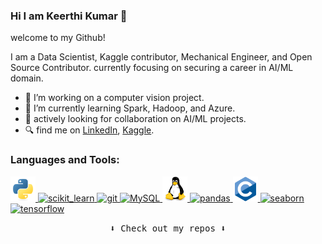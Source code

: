
### Hi I am Keerthi Kumar 👋

welcome to my Github!

I am a Data Scientist, Kaggle contributor, Mechanical Engineer, and Open Source Contributor.
currently focusing on securing a career in AI/ML domain.


- 🔭 I’m working on a computer vision project.
- 🌱 I’m currently learning Spark, Hadoop, and Azure.
- 👯 actively looking for collaboration on AI/ML projects.
- 🔍 find me on [LinkedIn](https://www.linkedin.com/in/keerthi-kumar-niranjan), [Kaggle](https://www.kaggle.com/keerthi4701).


<h3 align="left">Languages and Tools:</h3>
</a> <a href="https://www.python.org" target="_blank" rel="noreferrer"> <img src="https://raw.githubusercontent.com/devicons/devicon/master/icons/python/python-original.svg" alt="python" width="40" height="40"/> 
</a> <a href="https://scikit-learn.org/" target="_blank" rel="noreferrer"> <img src="https://upload.wikimedia.org/wikipedia/commons/0/05/Scikit_learn_logo_small.svg" alt="scikit_learn" width="40" height="40"/> 
 </a> <a href="https://git-scm.com/" target="_blank" rel="noreferrer"> <img src="https://www.vectorlogo.zone/logos/git-scm/git-scm-icon.svg" alt="git" width="40" height="40"/> 
</a> <a href="https://www.mysql.com/" target="_blank" rel="noreferrer"> <img src="https://www.vectorlogo.zone/logos/mysql/mysql-icon.svg" alt="MySQL" width="40" height="40"/> 
</a> <a href="https://www.linux.org/" target="_blank" rel="noreferrer"> <img src="https://raw.githubusercontent.com/devicons/devicon/master/icons/linux/linux-original.svg" alt="linux" width="40" height="40"/> 
</a> <a href="https://pandas.pydata.org/" target="_blank" rel="noreferrer"> <img src="https://github.com/keerthikkn/keerthikkn/assets/42544473/8da340dd-7a06-4328-bade-1bcc6eabaacf" alt="pandas" width="40" height="40"/> 
</a> <a href="https://www.cprogramming.com/" target="_blank" rel="noreferrer"> <img src="https://raw.githubusercontent.com/devicons/devicon/master/icons/c/c-original.svg" alt="c" width="40" height="40"/>
</a> <a href="https://seaborn.pydata.org/" target="_blank" rel="noreferrer"> <img src="https://seaborn.pydata.org/_images/logo-mark-lightbg.svg" alt="seaborn" width="40" height="40"/> 
</a> <a href="https://www.tensorflow.org" target="_blank" rel="noreferrer"> <img src="https://www.vectorlogo.zone/logos/tensorflow/tensorflow-icon.svg" alt="tensorflow" width="40" height="40"/> 
</a> </p>

<p align="center"><samp>
⬇️ Check out my repos ⬇️  
  </samp>
